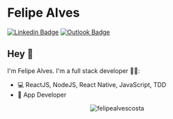 # Felipe Alves 
[![Linkedin Badge](https://img.shields.io/badge/-FelipeAlves-blue?style=flat-square&logo=Linkedin&logoColor=white&link=https://www.linkedin.com/in/felipealvesdacosta/)](https://www.linkedin.com/in/felipealvesdacosta/) 
[![Outlook Badge](https://img.shields.io/badge/-felipealvescosta@live.com-blue?style=flat-square&logo=Microsoft-Outlook&logoColor=white&link=mailto:felipealvescosta@live.com)](mailto:felipealvescosta@live.com)

## Hey 👋
I'm Felipe Alves.
I'm a full stack developer 👨‍💻:

- 💻  ReactJS, NodeJS, React Native, JavaScript, TDD
- 📱  App Developer  




<p align="center"> <img src="https://github-readme-stats.vercel.app/api?username=felipealvescosta&show_icons=true" alt="felipealvescosta" /> </p>
